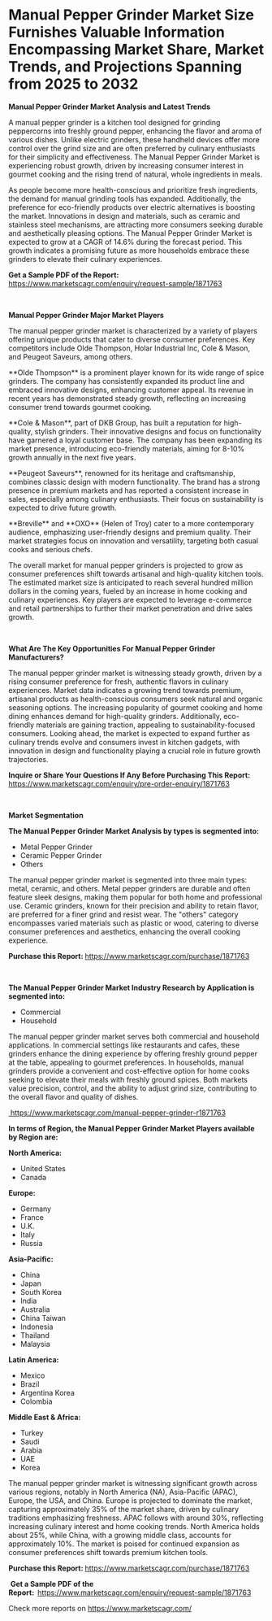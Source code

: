 <p><h1>Manual Pepper Grinder Market Size Furnishes Valuable Information Encompassing Market Share, Market Trends, and Projections Spanning from 2025 to 2032</h1></p><p><strong>Manual Pepper Grinder Market Analysis and Latest Trends</strong></p>
<p><p>A manual pepper grinder is a kitchen tool designed for grinding peppercorns into freshly ground pepper, enhancing the flavor and aroma of various dishes. Unlike electric grinders, these handheld devices offer more control over the grind size and are often preferred by culinary enthusiasts for their simplicity and effectiveness. The Manual Pepper Grinder Market is experiencing robust growth, driven by increasing consumer interest in gourmet cooking and the rising trend of natural, whole ingredients in meals.</p><p>As people become more health-conscious and prioritize fresh ingredients, the demand for manual grinding tools has expanded. Additionally, the preference for eco-friendly products over electric alternatives is boosting the market. Innovations in design and materials, such as ceramic and stainless steel mechanisms, are attracting more consumers seeking durable and aesthetically pleasing options. The Manual Pepper Grinder Market is expected to grow at a CAGR of 14.6% during the forecast period. This growth indicates a promising future as more households embrace these grinders to elevate their culinary experiences.</p></p>
<p><strong>Get a Sample PDF of the Report:&nbsp;</strong> <a href="https://www.marketscagr.com/enquiry/request-sample/1871763?utm_campaign=2113&utm_medium=2&utm_source=Github&utm_content=ia&utm_term=05022025&utm_id=manual-pepper-grinder">https://www.marketscagr.com/enquiry/request-sample/1871763</a></p>
<p>&nbsp;</p>
<p><strong>Manual Pepper Grinder Major Market Players</strong></p>
<p><p>The manual pepper grinder market is characterized by a variety of players offering unique products that cater to diverse consumer preferences. Key competitors include Olde Thompson, Holar Industrial Inc, Cole & Mason, and Peugeot Saveurs, among others.</p><p>**Olde Thompson** is a prominent player known for its wide range of spice grinders. The company has consistently expanded its product line and embraced innovative designs, enhancing customer appeal. Its revenue in recent years has demonstrated steady growth, reflecting an increasing consumer trend towards gourmet cooking.</p><p>**Cole & Mason**, part of DKB Group, has built a reputation for high-quality, stylish grinders. Their innovative designs and focus on functionality have garnered a loyal customer base. The company has been expanding its market presence, introducing eco-friendly materials, aiming for 8-10% growth annually in the next five years.</p><p>**Peugeot Saveurs**, renowned for its heritage and craftsmanship, combines classic design with modern functionality. The brand has a strong presence in premium markets and has reported a consistent increase in sales, especially among culinary enthusiasts. Their focus on sustainability is expected to drive future growth.</p><p>**Breville** and **OXO** (Helen of Troy) cater to a more contemporary audience, emphasizing user-friendly designs and premium quality. Their market strategies focus on innovation and versatility, targeting both casual cooks and serious chefs. </p><p>The overall market for manual pepper grinders is projected to grow as consumer preferences shift towards artisanal and high-quality kitchen tools. The estimated market size is anticipated to reach several hundred million dollars in the coming years, fueled by an increase in home cooking and culinary experiences. Key players are expected to leverage e-commerce and retail partnerships to further their market penetration and drive sales growth.</p></p>
<p>&nbsp;</p>
<p><strong>What Are The Key Opportunities For Manual Pepper Grinder Manufacturers?</strong></p>
<p><p>The manual pepper grinder market is witnessing steady growth, driven by a rising consumer preference for fresh, authentic flavors in culinary experiences. Market data indicates a growing trend towards premium, artisanal products as health-conscious consumers seek natural and organic seasoning options. The increasing popularity of gourmet cooking and home dining enhances demand for high-quality grinders. Additionally, eco-friendly materials are gaining traction, appealing to sustainability-focused consumers. Looking ahead, the market is expected to expand further as culinary trends evolve and consumers invest in kitchen gadgets, with innovation in design and functionality playing a crucial role in future growth trajectories.</p></p>
<p><strong>Inquire or Share Your Questions If Any Before Purchasing This Report:</strong> <a href="https://www.marketscagr.com/enquiry/pre-order-enquiry/1871763?utm_campaign=2113&utm_medium=2&utm_source=Github&utm_content=ia&utm_term=05022025&utm_id=manual-pepper-grinder">https://www.marketscagr.com/enquiry/pre-order-enquiry/1871763</a></p>
<p>&nbsp;</p>
<p><strong>Market Segmentation</strong></p>
<p><strong>The Manual Pepper Grinder Market Analysis by types is segmented into:</strong></p>
<p><ul><li>Metal Pepper Grinder</li><li>Ceramic Pepper Grinder</li><li>Others</li></ul></p>
<p><p>The manual pepper grinder market is segmented into three main types: metal, ceramic, and others. Metal pepper grinders are durable and often feature sleek designs, making them popular for both home and professional use. Ceramic grinders, known for their precision and ability to retain flavor, are preferred for a finer grind and resist wear. The "others" category encompasses varied materials such as plastic or wood, catering to diverse consumer preferences and aesthetics, enhancing the overall cooking experience.</p></p>
<p><strong>Purchase this Report:&nbsp;</strong><a href="https://www.marketscagr.com/purchase/1871763?utm_campaign=2113&utm_medium=2&utm_source=Github&utm_content=ia&utm_term=05022025&utm_id=manual-pepper-grinder">https://www.marketscagr.com/purchase/1871763</a></p>
<p>&nbsp;</p>
<p><strong>The Manual Pepper Grinder Market Industry Research by Application is segmented into:</strong></p>
<p><ul><li>Commercial</li><li>Household</li></ul></p>
<p><p>The manual pepper grinder market serves both commercial and household applications. In commercial settings like restaurants and cafes, these grinders enhance the dining experience by offering freshly ground pepper at the table, appealing to gourmet preferences. In households, manual grinders provide a convenient and cost-effective option for home cooks seeking to elevate their meals with freshly ground spices. Both markets value precision, control, and the ability to adjust grind size, contributing to the overall flavor and quality of dishes.</p></p>
<p><a href="https://www.marketscagr.com/manual-pepper-grinder-r1871763?utm_campaign=2113&utm_medium=2&utm_source=Github&utm_content=ia&utm_term=05022025&utm_id=manual-pepper-grinder">&nbsp;https://www.marketscagr.com/manual-pepper-grinder-r1871763</a></p>
<p><strong>In terms of Region, the Manual Pepper Grinder Market Players available by Region are:</strong></p>
<p>
    <p> <strong> North America: </strong>
        <ul>
            <li>United States</li>
            <li>Canada</li>
        </ul>
        </p> 
    <p> <strong> Europe: </strong>
        <ul>
            <li>Germany</li>
            <li>France</li>
            <li>U.K.</li>
            <li>Italy</li>
            <li>Russia</li>
        </ul>
        </p> 
    <p> <strong> Asia-Pacific: </strong>
        <ul>
            <li>China</li>
            <li>Japan</li>
            <li>South Korea</li>
            <li>India</li>
            <li>Australia</li>
            <li>China Taiwan</li>
            <li>Indonesia</li>
            <li>Thailand</li>
            <li>Malaysia</li>
        </ul>
        </p> 
    <p> <strong> Latin America: </strong>
        <ul>
            <li>Mexico</li>
            <li>Brazil</li>
            <li>Argentina Korea</li>
            <li>Colombia</li>
        </ul>
        </p> 
    <p> <strong> Middle East & Africa: </strong>
        <ul>
            <li>Turkey</li>
            <li>Saudi</li>
            <li>Arabia</li>
            <li>UAE</li>
            <li>Korea</li>
        </ul>
    </p>
    </p>
<p><p>The manual pepper grinder market is witnessing significant growth across various regions, notably in North America (NA), Asia-Pacific (APAC), Europe, the USA, and China. Europe is projected to dominate the market, capturing approximately 35% of the market share, driven by culinary traditions emphasizing freshness. APAC follows with around 30%, reflecting increasing culinary interest and home cooking trends. North America holds about 25%, while China, with a growing middle class, accounts for approximately 10%. The market is poised for continued expansion as consumer preferences shift towards premium kitchen tools.</p></p>
<p><strong>Purchase this Report: </strong><a href="https://www.marketscagr.com/purchase/1871763?utm_campaign=2113&utm_medium=2&utm_source=Github&utm_content=ia&utm_term=05022025&utm_id=manual-pepper-grinder">https://www.marketscagr.com/purchase/1871763</a></p>
<p>&nbsp;<strong>Get a Sample PDF of the Report:&nbsp;&nbsp;</strong><a href="https://www.marketscagr.com/enquiry/request-sample/1871763?utm_campaign=2113&utm_medium=2&utm_source=Github&utm_content=ia&utm_term=05022025&utm_id=manual-pepper-grinder">https://www.marketscagr.com/enquiry/request-sample/1871763</a></p>
<p><strong></strong></p>
<p>Check more reports on <a href="https://www.marketscagr.com/?utm_campaign=2113&utm_medium=2&utm_source=Github&utm_content=ia&utm_term=05022025&utm_id=manual-pepper-grinder">https://www.marketscagr.com/</a></p>